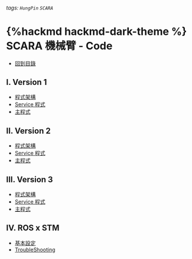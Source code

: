###### tags: `HungPin` `SCARA`

{%hackmd hackmd-dark-theme %}
SCARA 機械臂 - Code
===
* [回到目錄](https://hackmd.io/@HungPin/rkrrx2KLn)

I. Version 1
---

- [程式架構](https://hackmd.io/2VXMT-HMTaGyONKTmo68tA?view#%E7%A8%8B%E5%BC%8F%E6%9E%B6%E6%A7%8B)
- [Service 程式](https://hackmd.io/2VXMT-HMTaGyONKTmo68tA?view#Service-%E7%A8%8B%E5%BC%8F)
- [主程式](https://hackmd.io/2VXMT-HMTaGyONKTmo68tA?view#%E4%B8%BB%E7%A8%8B%E5%BC%8F)


II. Version 2
---

- [程式架構](https://hackmd.io/tIQnP20CT1ahTN-Hk3t7Qw?view#%E7%A8%8B%E5%BC%8F%E6%9E%B6%E6%A7%8B)
- [Service 程式](https://hackmd.io/tIQnP20CT1ahTN-Hk3t7Qw?view#Service-%E7%A8%8B%E5%BC%8F)
- [主程式](https://hackmd.io/tIQnP20CT1ahTN-Hk3t7Qw?view#%E4%B8%BB%E7%A8%8B%E5%BC%8F)


III. Version 3
---
- [程式架構](https://hackmd.io/TsZ7TqQETnS8qH8tXo5vJw?view#%E7%A8%8B%E5%BC%8F%E6%9E%B6%E6%A7%8B)
- [Service 程式](https://hackmd.io/TsZ7TqQETnS8qH8tXo5vJw?view#Service-%E7%A8%8B%E5%BC%8F)
- [主程式](https://hackmd.io/TsZ7TqQETnS8qH8tXo5vJw?view#%E4%B8%BB%E7%A8%8B%E5%BC%8F)


IV. ROS x STM
---

- [基本設定](https://)
- [TroubleShooting](https://)